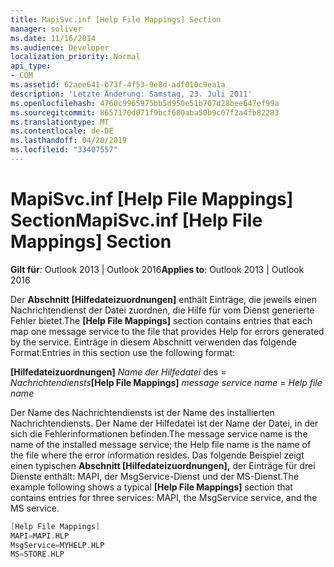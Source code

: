 ```yaml
---
title: MapiSvc.inf [Help File Mappings] Section
manager: soliver
ms.date: 11/16/2014
ms.audience: Developer
localization_priority: Normal
api_type:
- COM
ms.assetid: 62aee641-b73f-4f53-9e8d-adf010c9ea1a
description: 'Letzte Änderung: Samstag, 23. Juli 2011'
ms.openlocfilehash: 4760c9965975bb5d950e51b707d28bee647ef99a
ms.sourcegitcommit: 8657170d071f9bcf680aba50b9c07f2a4fb82283
ms.translationtype: MT
ms.contentlocale: de-DE
ms.lasthandoff: 04/28/2019
ms.locfileid: "33407557"
---
```

# <a name="mapisvcinf-help-file-mappings-section"></a><span data-ttu-id="2e175-103">MapiSvc.inf [Help File Mappings] Section</span><span class="sxs-lookup"><span data-stu-id="2e175-103">MapiSvc.inf [Help File Mappings] Section</span></span>

  
  
<span data-ttu-id="2e175-104">**Gilt für**: Outlook 2013 | Outlook 2016</span><span class="sxs-lookup"><span data-stu-id="2e175-104">**Applies to**: Outlook 2013 | Outlook 2016</span></span> 
  
<span data-ttu-id="2e175-105">Der **Abschnitt [Hilfedateizuordnungen]** enthält Einträge, die jeweils einen Nachrichtendienst der Datei zuordnen, die Hilfe für vom Dienst generierte Fehler bietet.</span><span class="sxs-lookup"><span data-stu-id="2e175-105">The **[Help File Mappings]** section contains entries that each map one message service to the file that provides Help for errors generated by the service.</span></span> <span data-ttu-id="2e175-106">Einträge in diesem Abschnitt verwenden das folgende Format:</span><span class="sxs-lookup"><span data-stu-id="2e175-106">Entries in this section use the following format:</span></span> 
  
 <span data-ttu-id="2e175-107">**[Hilfedateizuordnungen]** _Name der Hilfedatei_ des  =   _Nachrichtendiensts_</span><span class="sxs-lookup"><span data-stu-id="2e175-107">**[Help File Mappings]** _message service name_ =  _Help file name_</span></span>
  
<span data-ttu-id="2e175-108">Der Name des Nachrichtendiensts ist der Name des installierten Nachrichtendiensts. Der Name der Hilfedatei ist der Name der Datei, in der sich die Fehlerinformationen befinden.</span><span class="sxs-lookup"><span data-stu-id="2e175-108">The message service name is the name of the installed message service; the Help file name is the name of the file where the error information resides.</span></span> <span data-ttu-id="2e175-109">Das folgende Beispiel zeigt einen typischen **Abschnitt [Hilfedateizuordnungen],** der Einträge für drei Dienste enthält: MAPI, der MsgService-Dienst und der MS-Dienst.</span><span class="sxs-lookup"><span data-stu-id="2e175-109">The example following shows a typical **[Help File Mappings]** section that contains entries for three services: MAPI, the MsgService service, and the MS service.</span></span> 
  
```cpp
[Help File Mappings]
MAPI=MAPI.HLP
MsgService=MYHELP.HLP
MS=STORE.HLP

```


